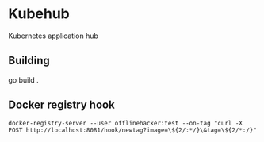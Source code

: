 # Kubehub

Kubernetes application hub

## Building

go build .

## Docker registry hook

```
docker-registry-server --user offlinehacker:test --on-tag "curl -X POST http://localhost:8081/hook/newtag?image=\${2/:*/}\&tag=\${2/*:/}"
```
